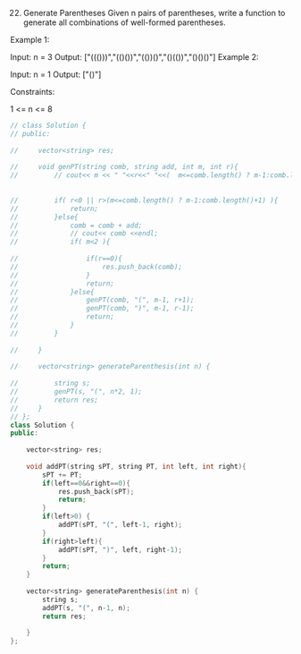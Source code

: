 22. Generate Parentheses
Given n pairs of parentheses, write a function to generate all combinations of well-formed parentheses.

 

Example 1:

Input: n = 3
Output: ["((()))","(()())","(())()","()(())","()()()"]
Example 2:

Input: n = 1
Output: ["()"]
 

Constraints:

1 <= n <= 8
```cpp
// class Solution {
// public:
    
//     vector<string> res;
    
//     void genPT(string comb, string add, int m, int r){
//         // cout<< m << " "<<r<<" "<<(  m<=comb.length() ? m-1:comb.length()+1 )<<endl;
    
        
//         if( r<0 || r>(m<=comb.length() ? m-1:comb.length()+1) ){
//             return;
//         }else{
//             comb = comb + add;
//             // cout<< comb <<endl;
//             if( m<2 ){
                
//                 if(r==0){
//                     res.push_back(comb);
//                 }
//                 return;
//             }else{
//                 genPT(comb, "(", m-1, r+1);
//                 genPT(comb, ")", m-1, r-1);
//                 return;
//             }
//         }
        
//     }
    
//     vector<string> generateParenthesis(int n) {
        
//         string s;
//         genPT(s, "(", n*2, 1);
//         return res;
//     }
// };
class Solution {
public:
    
    vector<string> res;
    
    void addPT(string sPT, string PT, int left, int right){
        sPT += PT;
        if(left==0&&right==0){
            res.push_back(sPT);
            return;
        }
        if(left>0) {
            addPT(sPT, "(", left-1, right);
        }
        if(right>left){
            addPT(sPT, ")", left, right-1);
        }
        return;
    }
    
    vector<string> generateParenthesis(int n) {
        string s;
        addPT(s, "(", n-1, n);
        return res;
        
    }
};
```